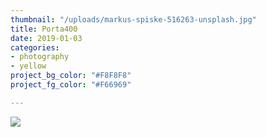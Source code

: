 ```yaml
---
thumbnail: "/uploads/markus-spiske-516263-unsplash.jpg"
title: Porta400
date: 2019-01-03
categories:
- photography
- yellow
project_bg_color: "#F8F8F8"
project_fg_color: "#F66969"

---
```

![](/uploads/markus-spiske-516263-unsplash.jpg)